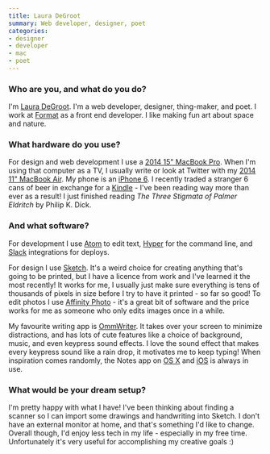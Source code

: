 ```yaml
---
title: Laura DeGroot
summary: Web developer, designer, poet
categories:
- designer
- developer
- mac
- poet
---
```


### Who are you, and what do you do?

I'm [Laura DeGroot](http://laurafacts.info/ "Laura's website."). I'm a web developer, designer, thing-maker, and poet. I work at [Format][] as a front end developer. I like making fun art about space and nature. 

### What hardware do you use?

For design and web development I use a [2014 15" MacBook Pro][macbook-pro]. When I'm using that computer as a TV, I usually write or look at Twitter with my [2014 11" MacBook Air][macbook-air]. My phone is an [iPhone 6][iphone-6]. I recently traded a stranger 6 cans of beer in exchange for a [Kindle][] - I've been reading way more than ever as a result! I just finished reading _The Three Stigmata of Palmer Eldritch_ by Philip K. Dick.

### And what software?

For development I use [Atom][] to edit text, [Hyper][] for the command line, and [Slack][] integrations for deploys.

For design I use [Sketch][]. It's a weird choice for creating anything that's going to be printed, but I have a licence from work and I've learned it the most recently! It works for me, I usually just make sure everything is tens of thousands of pixels in size before I try to have it printed - so far so good! To edit photos I use [Affinity Photo][affinity-photo] - it's a great bit of software and the price works for me as someone who only edits images once in a while.

My favourite writing app is [OmmWriter][]. It takes over your screen to minimize distractions, and has lots of cute features like a choice of background, music, and even keypress sound effects. I love the sound effect that makes every keypress sound like a rain drop, it motivates me to keep typing! When inspiration comes randomly, the Notes app on [OS X][notes] and [iOS][notes-ios] is always in use.

### What would be your dream setup?

I'm pretty happy with what I have! I've been thinking about finding a scanner so I can import some drawings and handwriting into Sketch. I don't have an external monitor at home, and that's something I'd like to change. Overall though, I'd enjoy less tech in my life - especially in my free time. Unfortunately it's very useful for accomplishing my creative goals :)

[affinity-photo]: https://affinity.serif.com/en-us/photo/ "Photo editing software."
[atom]: https://atom.io/ "A text editor based on web technology."
[format]: https://www.format.com/ "A web portfolio service."
[hyper]: https://hyper.is/ "A terminal emulator."
[iphone-6]: https://en.wikipedia.org/wiki/IPhone_6 "A smartphone."
[kindle]: https://www.amazon.com/Kindle-Ereader-ebook-reader/dp/B007HCCNJU "A digital book reader."
[macbook-air]: https://www.apple.com/macbook-air/ "A very thin laptop."
[macbook-pro]: https://www.apple.com/macbook-pro/ "A laptop."
[notes-ios]: https://en.wikipedia.org/wiki/Notes_(application) "A built-in note-taking app."
[notes]: https://en.wikipedia.org/wiki/Notes_(Apple) "A note-taking application included with Mac OS X."
[ommwriter]: http://www.ommwriter.com/ "A full-screen text editor."
[sketch]: https://www.sketchapp.com/ "A vector drawing application for Mac OS X."
[slack]: https://slack.com/ "A collaboration service."
